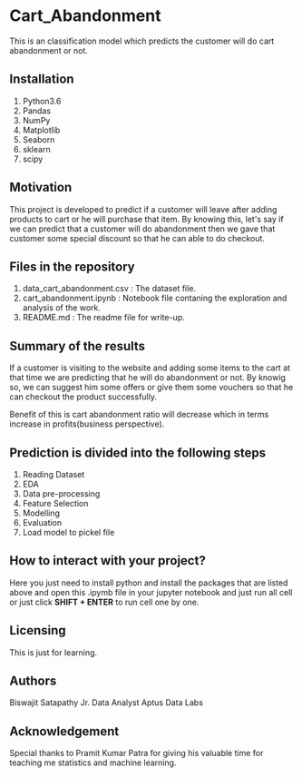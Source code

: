# Cart_Abandonment
This is an classification model which predicts the customer will do cart abandonment or not.

## Installation
1. Python3.6
2. Pandas
3. NumPy
4. Matplotlib
6. Seaborn
7. sklearn
8. scipy

## Motivation
This project is developed to predict if a customer will leave after adding products to cart or he will purchase that item. By knowing this, let's say if we can predict that a customer will do abandonment then we gave that customer some special discount so that he can able to do checkout.

## Files in the repository
1. data_cart_abandonment.csv : The dataset file.
2. cart_abandonment.ipynb : Notebook file contaning the exploration and analysis of the work.
3. README.md : The readme file for write-up.

## Summary of the results
If a customer is visiting to the website and adding some items to the cart at that time we are predicting that he will do abandonment or not. By knowig so, we can suggest him some offers or give them some vouchers so that he can checkout the product successfully. 

Benefit of this is cart abandonment ratio will decrease which in terms increase in profits(business perspective).

## Prediction is divided into the following steps
1. Reading Dataset
2. EDA
3. Data pre-processing
4. Feature Selection 
5. Modelling
6. Evaluation
7. Load model to pickel file

## How to interact with your project?
Here you just need to install python and install the packages that are listed above and open this .ipymb file in your jupyter notebook and just run all cell or just click <b>SHIFT + ENTER</b> to run cell one by one.

## Licensing
This is just for learning.

## Authors
  Biswajit Satapathy
   Jr. Data Analyst
    Aptus Data Labs 
    
## Acknowledgement
Special thanks to Pramit Kumar Patra for giving his valuable time for teaching me statistics and machine learning.
